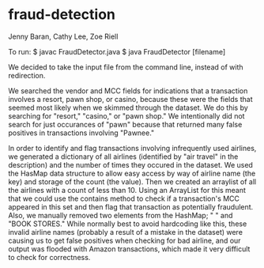 # fraud-detection

Jenny Baran, Cathy Lee, Zoe Riell

To run:
$ javac FraudDetector.java
$ java FraudDetector [filename]

We decided to take the input file from the command line, instead of with redirection.

We searched the vendor and MCC fields for indications that a transaction involves a resort, pawn shop, or casino, because these were the fields that seemed most likely when we skimmed through the dataset. We do this by searching for "resort," "casino," or "pawn shop." We intentionally did not search for just occurances of "pawn" because that returned many false positives in transactions involving "Pawnee."

In order to identify and flag transactions involving infrequently used airlines, we generated a dictionary of all airlines (identified by "air travel" in the description) and the number of times they occured in the dataset. We used the HasMap data structure to allow easy access by way of airline name (the key) and storage of the count (the value). Then we created an arraylist of all the airlines with a count of less than 10. Using an ArrayList for this meant that we could use the contains method to check if a transaction's MCC appeared in this set and then flag that transaction as potentially fraudulent. Also, we manually removed two elements from the HashMap; " " and "BOOK STORES." While normally best to avoid hardcoding like this, these invalid airline names (probably a result of a mistake in the dataset) were causing us to get false positives when checking for bad airline, and our output was flooded with Amazon transactions, which made it very difficult to check for correctness.